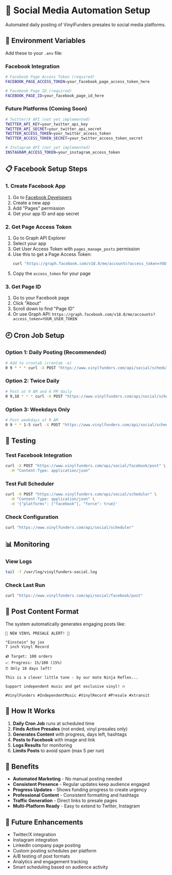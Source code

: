 # 🤖 Social Media Automation Setup

Automated daily posting of VinylFunders presales to social media platforms.

## 🔧 Environment Variables

Add these to your `.env` file:

### Facebook Integration
```bash
# Facebook Page Access Token (required)
FACEBOOK_PAGE_ACCESS_TOKEN=your_facebook_page_access_token_here

# Facebook Page ID (required)
FACEBOOK_PAGE_ID=your_facebook_page_id_here
```

### Future Platforms (Coming Soon)
```bash
# Twitter/X API (not yet implemented)
TWITTER_API_KEY=your_twitter_api_key
TWITTER_API_SECRET=your_twitter_api_secret
TWITTER_ACCESS_TOKEN=your_twitter_access_token
TWITTER_ACCESS_TOKEN_SECRET=your_twitter_access_token_secret

# Instagram API (not yet implemented)
INSTAGRAM_ACCESS_TOKEN=your_instagram_access_token
```

## 📋 Facebook Setup Steps

### 1. Create Facebook App
1. Go to [Facebook Developers](https://developers.facebook.com/)
2. Create a new app
3. Add "Pages" permission
4. Get your app ID and app secret

### 2. Get Page Access Token
1. Go to Graph API Explorer
2. Select your app
3. Get User Access Token with `pages_manage_posts` permission
4. Use this to get a Page Access Token:
   ```bash
   curl "https://graph.facebook.com/v18.0/me/accounts?access_token=YOUR_USER_TOKEN"
   ```
5. Copy the `access_token` for your page

### 3. Get Page ID
1. Go to your Facebook page
2. Click "About"
3. Scroll down to find "Page ID"
4. Or use Graph API: `https://graph.facebook.com/v18.0/me/accounts?access_token=YOUR_USER_TOKEN`

## 🕘 Cron Job Setup

### Option 1: Daily Posting (Recommended)
```bash
# Add to crontab (crontab -e)
0 9 * * * curl -X POST "https://www.vinylfunders.com/api/social/scheduler" -H "Content-Type: application/json" -d '{"platforms": ["facebook"]}' >> /var/log/vinylfunders-social.log 2>&1
```

### Option 2: Twice Daily
```bash
# Post at 9 AM and 6 PM daily
0 9,18 * * * curl -X POST "https://www.vinylfunders.com/api/social/scheduler" -H "Content-Type: application/json" -d '{"platforms": ["facebook"]}' >> /var/log/vinylfunders-social.log 2>&1
```

### Option 3: Weekdays Only
```bash
# Post weekdays at 9 AM
0 9 * * 1-5 curl -X POST "https://www.vinylfunders.com/api/social/scheduler" -H "Content-Type: application/json" -d '{"platforms": ["facebook"]}' >> /var/log/vinylfunders-social.log 2>&1
```

## 🧪 Testing

### Test Facebook Integration
```bash
curl -X POST "https://www.vinylfunders.com/api/social/facebook/post" \
  -H "Content-Type: application/json"
```

### Test Full Scheduler
```bash
curl -X POST "https://www.vinylfunders.com/api/social/scheduler" \
  -H "Content-Type: application/json" \
  -d '{"platforms": ["facebook"], "force": true}'
```

### Check Configuration
```bash
curl "https://www.vinylfunders.com/api/social/scheduler"
```

## 📊 Monitoring

### View Logs
```bash
tail -f /var/log/vinylfunders-social.log
```

### Check Last Run
```bash
curl "https://www.vinylfunders.com/api/social/facebook/post"
```

## 📝 Post Content Format

The system automatically generates engaging posts like:

```
🎵 NEW VINYL PRESALE ALERT! 🎵

"Einstein" by jox
7 inch Vinyl Record

💿 Target: 100 orders
📈 Progress: 15/100 (15%)
⏰ Only 18 days left!

This is a clever little tune - by our mate Ninja Reflex...

Support independent music and get exclusive vinyl! 🔥

#VinylFunders #IndependentMusic #VinylRecord #Presale #xtransit
```

## 🔄 How It Works

1. **Daily Cron Job** runs at scheduled time
2. **Finds Active Presales** (not ended, vinyl presales only)
3. **Generates Content** with progress, days left, hashtags
4. **Posts to Facebook** with image and link
5. **Logs Results** for monitoring
6. **Limits Posts** to avoid spam (max 5 per run)

## 🎯 Benefits

- **Automated Marketing** - No manual posting needed
- **Consistent Presence** - Regular updates keep audience engaged  
- **Progress Updates** - Shows funding progress to create urgency
- **Professional Content** - Consistent formatting and hashtags
- **Traffic Generation** - Direct links to presale pages
- **Multi-Platform Ready** - Easy to extend to Twitter, Instagram

## 🚀 Future Enhancements

- Twitter/X integration
- Instagram integration  
- LinkedIn company page posting
- Custom posting schedules per platform
- A/B testing of post formats
- Analytics and engagement tracking
- Smart scheduling based on audience activity
